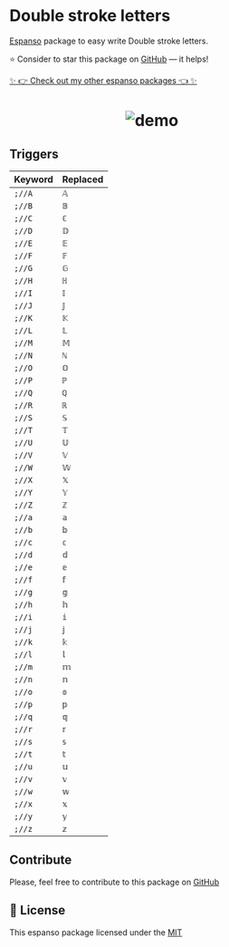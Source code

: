 # Double stroke letters

[Espanso](https://espanso.org) package to easy write Double stroke letters.

⭐️ Consider to star this package on [GitHub](https://github.com/kopach/espanso-package-double-stroke-letters/stargazers) — it helps!

[✨ 👉 Check out my other espanso packages 👈 ✨](https://github.com/kopach?tab=repositories&q=espanso-package&type=source)

<h1 align="center">

![demo](./assets/demo.gif)

</h1>

## Triggers

| Keyword | Replaced |
| ------- | -------- |
| `;//A`  | `𝔸`      |
| `;//B`  | `𝔹`      |
| `;//C`  | `ℂ`      |
| `;//D`  | `𝔻`      |
| `;//E`  | `𝔼`      |
| `;//F`  | `𝔽`      |
| `;//G`  | `𝔾`      |
| `;//H`  | `ℍ`      |
| `;//I`  | `𝕀`      |
| `;//J`  | `𝕁`      |
| `;//K`  | `𝕂`      |
| `;//L`  | `𝕃`      |
| `;//M`  | `𝕄`      |
| `;//N`  | `ℕ`      |
| `;//O`  | `𝕆`      |
| `;//P`  | `ℙ`      |
| `;//Q`  | `ℚ`      |
| `;//R`  | `ℝ`      |
| `;//S`  | `𝕊`      |
| `;//T`  | `𝕋`      |
| `;//U`  | `𝕌`      |
| `;//V`  | `𝕍`      |
| `;//W`  | `𝕎`      |
| `;//X`  | `𝕏`      |
| `;//Y`  | `𝕐`      |
| `;//Z`  | `ℤ`      |
| `;//a`  | `𝕒`      |
| `;//b`  | `𝕓`      |
| `;//c`  | `𝕔`      |
| `;//d`  | `𝕕`      |
| `;//e`  | `𝕖`      |
| `;//f`  | `𝕗`      |
| `;//g`  | `𝕘`      |
| `;//h`  | `𝕙`      |
| `;//i`  | `𝕚`      |
| `;//j`  | `𝕛`      |
| `;//k`  | `𝕜`      |
| `;//l`  | `𝕝`      |
| `;//m`  | `𝕞`      |
| `;//n`  | `𝕟`      |
| `;//o`  | `𝕠`      |
| `;//p`  | `𝕡`      |
| `;//q`  | `𝕢`      |
| `;//r`  | `𝕣`      |
| `;//s`  | `𝕤`      |
| `;//t`  | `𝕥`      |
| `;//u`  | `𝕦`      |
| `;//v`  | `𝕧`      |
| `;//w`  | `𝕨`      |
| `;//x`  | `𝕩`      |
| `;//y`  | `𝕪`      |
| `;//z`  | `𝕫`      |

## Contribute

Please, feel free to contribute to this package on [GitHub](https://github.com/kopach/espanso-package-double-stroke-letters)

## 📄 License

This espanso package licensed under the [MIT](https://github.com/kopach/espanso-package-double-stroke-letters/blob/master/LICENSE)
